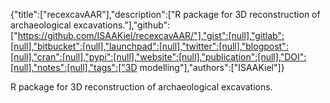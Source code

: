 {"title":["recexcavAAR"],"description":["R package for 3D reconstruction of archaeological excavations."],"github":["https://github.com/ISAAKiel/recexcavAAR/"],"gist":[null],"gitlab":[null],"bitbucket":[null],"launchpad":[null],"twitter":[null],"blogpost":[null],"cran":[null],"pypi":[null],"website":[null],"publication":[null],"DOI":[null],"notes":[null],"tags":["3D modelling"],"authors":["ISAAKiel"]}

R package for 3D reconstruction of archaeological excavations.